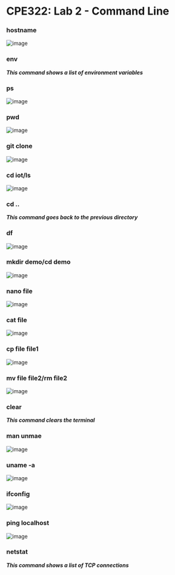 # CPE322: Lab 2 - Command Line

### hostname
![image](../Images/Lab2/hostname.png)

### env
***This command shows a list of environment variables***

### ps

![image](../Images/Lab2/ps.png)

### pwd
![image](../Images/Lab2/pwd.png)

### git clone
![image](../Images/Lab2/git_clone.png)

### cd iot/ls
![image](../Images/Lab2/cd_iot_ls.png)

### cd ..

***This command goes back to the previous directory***

### df

![image](../Images/Lab2/df.png)

### mkdir demo/cd demo

![image](../Images/Lab2/mkdir.png)

### nano file

![image](../Images/Lab2/nano.png)

### cat file

![image](../Images/Lab2/cat.png)

### cp file file1

![image](../Images/Lab2/cp.png)

### mv file file2/rm file2

![image](../Images/Lab2/mv_rm.png)

### clear

***This command clears the terminal***

### man unmae

![image](../Images/Lab2/man.png)

### uname -a

![image](../Images/Lab2/uname_a.png)

### ifconfig

![image](../Images/Lab2/ifconfig.png)

### ping localhost

![image](../Images/Lab2/ping.png)

### netstat

***This command shows a list of TCP connections***



